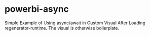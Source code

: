 # powerbi-async
Simple Example of Using async/await in Custom Visual After Loading regenerator-runtime. The visual is otherwise boilerplate.
